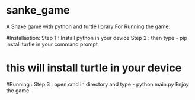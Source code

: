 # sanke_game
A Snake game with python and turtle library
For Running the game:

#Installastion:
Step 1 : Install python in your device
Step 2 : then type - pip install turtle in your command prompt 
# this will install turtle in your device

#Running :
Step 3 : open cmd in directory and type - python main.py
Enjoy the game
